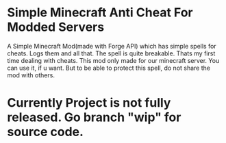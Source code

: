 # Simple Minecraft Anti Cheat For Modded Servers
A Simple Minecraft Mod(made with Forge API) which has simple spells for cheats. Logs them and all that. The spell is quite breakable. Thats my first time dealing with cheats. This mod only made for our minecraft server. You can use it, if u want. But to be able to protect this spell, do not share the mod with others.

# Currently Project is not fully released. Go branch "wip" for source code.
